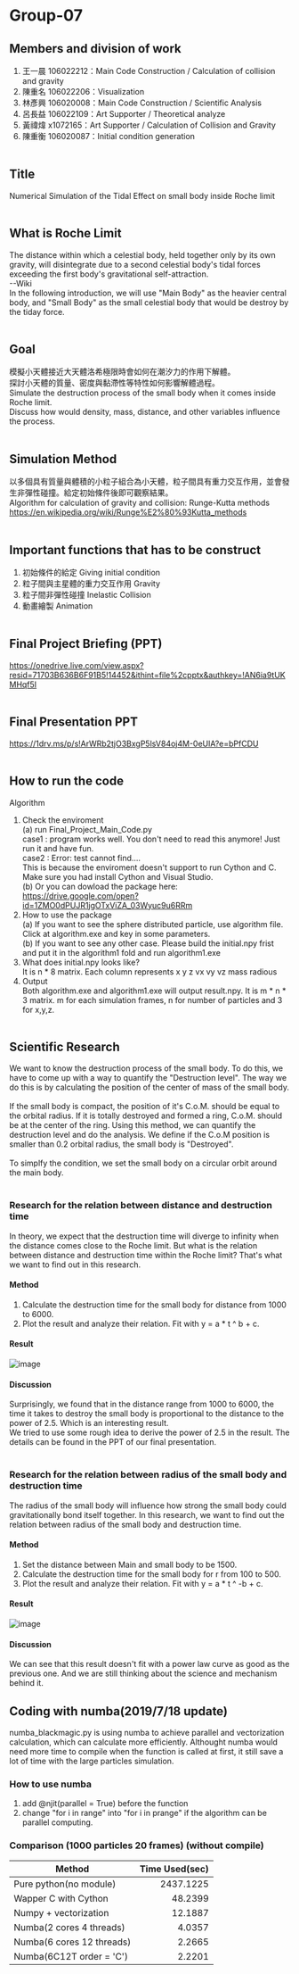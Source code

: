 # Group-07

## Members and division of work<br/>
1. 王一晨 106022212：Main Code Construction / Calculation of collision and gravity<br/>
2. 陳重名 106022206：Visualization<br/>
3. 林彥興 106020008：Main Code Construction / Scientific Analysis<br/>
4. 呂長益 106022109：Art Supporter / Theoretical analyze<br/>
5. 黃禕煒 x1072165：Art Supporter / Calculation of Collision and Gravity<br/>
6. 陳重衡 106020087：Initial condition generation<br/><br/>

## Title <br/>
Numerical Simulation of the Tidal Effect on small body inside Roche limit<br/><br/>

## What is Roche Limit <br/>
The distance within which a celestial body, held together only by its own gravity, will disintegrate due to a second celestial body's tidal forces exceeding the first body's gravitational self-attraction.<br/>
--Wiki<br/>
In the following introduction, we will use "Main Body" as the heavier central body, and "Small Body" as the small celestial body that would be destroy by the tiday force.
<br/><br/>

## Goal <br/>
模擬小天體接近大天體洛希極限時會如何在潮汐力的作用下解體。<br/>
探討小天體的質量、密度與黏滯性等特性如何影響解體過程。<br/>
Simulate the destruction process of the small body when it comes inside Roche limit.<br/>
Discuss how would density, mass, distance, and other variables influence the process.<br/><br/>

## Simulation Method <br/>
以多個具有質量與體積的小粒子組合為小天體，粒子間具有重力交互作用，並會發生非彈性碰撞。給定初始條件後即可觀察結果。<br/>
Algorithm for calculation of gravity and collision: Runge-Kutta methods
https://en.wikipedia.org/wiki/Runge%E2%80%93Kutta_methods
<br/><br/>

## Important functions that has to be construct <br/>
1. 初始條件的給定 Giving initial condition
2. 粒子間與主星體的重力交互作用 Gravity
3. 粒子間非彈性碰撞 Inelastic Collision
4. 動畫繪製 Animation<br/><br/>

## Final Project Briefing (PPT) <br/>
https://onedrive.live.com/view.aspx?resid=71703B636B6F91B5!14452&ithint=file%2cpptx&authkey=!AN6ia9tUKMHqf5I
<br/><br/>

## Final Presentation PPT
https://1drv.ms/p/s!ArWRb2tjO3BxgP5lsV84oj4M-0eUlA?e=bPfCDU
<br/><br/>

## How to run the code
Algorithm<br/>
1. Check the enviroment<br/>
(a) run Final_Project_Main_Code.py<br/>
case1 : program works well. You don't need to read this anymore! Just run it and have fun.<br/>
case2 : Error: test cannot find....<br/>
  This is because the enviroment doesn't support to run Cython and C. Make sure you had install Cython and Visual Studio.<br/>
(b) Or you can dowload the package here:<br/>
  https://drive.google.com/open?id=1ZMO0dPUJR1jgOTxViZA_03Wyuc9u6RRm
2. How to use the package<br/>
  (a) If you want to see the sphere distributed particle, use algorithm file. Click at algorithm.exe and key in some parameters.<br/>
  (b) If you want to see any other case. Please build the initial.npy frist and put it in the algorithm1 fold and run algorithm1.exe
3. What does initial.npy looks like?<br/>
  It is n * 8 matrix. Each column represents  x y z vx vy vz mass radious
4. Output<br/>
  Both algorithm.exe and algorithm1.exe will output result.npy. It is m * n * 3 matrix. m for each simulation frames, n for number of particles and 3 for x,y,z.
</br></br>

## Scientific Research <br/>
We want to know the destruction process of the small body. To do this, we have to come up with a way to quantify the "Destruction level". The way we do this is by calculating the position of the center of mass of the small body. </br><br>
If the small body is compact, the position of it's C.o.M. should be equal to the orbital radius. If it is totally destroyed and formed a ring, C.o.M. should be at the center of the ring. Using this method, we can quantify the destruction level and do the analysis.
We define if the C.o.M position is smaller than 0.2 orbital radius, the small body is "Destroyed".</br></br>
To simplfy the condition, we set the small body on a circular orbit around the main body.</br></br>

### Research for the relation between distance and destruction time <br/>
In theory, we expect that the destruction time will diverge to infinity when the distance comes close to the Roche limit. But what is the relation between distance and destruction time within the Roche limit? That's what we want to find out in this research.<br/>
#### Method
1. Calculate the destruction time for the small body for distance from 1000 to 6000.
2. Plot the result and analyze their relation. Fit with y = a * t ^ b + c.
#### Result
![image](https://github.com/CFP106022206/Group-07/blob/master/final_linear.png)
<br/>
#### Discussion
Surprisingly, we found that in the distance range from 1000 to 6000, the time it takes to destroy the small body is proportional to the distance to the power of 2.5. Which is an interesting result.<br/>
We tried to use some rough idea to derive the power of 2.5 in the result. The details can be found in the PPT of our final presentation.
<br/>
<br/>

### Research for the relation between radius of the small body and destruction time <br/>
The radius of the small body will influence how strong the small body could gravitationally bond itself together. In this research, we want to find out the relation between radius of the small body and destruction time.
#### Method
1. Set the distance between Main and small body to be 1500.
2. Calculate the destruction time for the small body for r from 100 to 500.
3. Plot the result and analyze their relation. Fit with y = a * t ^ -b + c.
#### Result
![image](https://github.com/CFP106022206/Group-07/blob/master/Destruction%20time%20-%20Radius%20Relation.png)
#### Discussion
We can see that this result doesn't fit with a power law curve as good as the previous one. And we are still thinking about the science and mechanism behind it.

## Coding with numba(2019/7/18 update)
numba_blackmagic.py is using numba to achieve parallel and vectorization calculation, which can calculate more efficiently.
Althought numba would need more time to compile when the function is called at first, it still save a lot of time with the large particles simulation.
### How to use numba
1. add @njit(parallel = True) before the function
2. change "for i in range"  into  "for i in prange" if the algorithm can be parallel computing.
### Comparison (1000 particles  20 frames) (without compile)
| Method                    | Time Used(sec)| 
| ------------------------- |---------:|
| Pure python(no module)    | 2437.1225 |
| Wapper C with Cython      |   48.2399 |
| Numpy + vectorization     |   12.1887 |
| Numba(2 cores  4 threads) |    4.0357 |
| Numba(6 cores 12 threads) |    2.2665 |
| Numba(6C12T order = 'C')  |    2.2201 |
